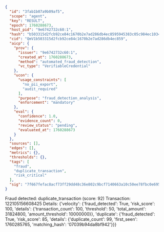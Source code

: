 ```json
{
  "id": "3fab1b07a9b09af5",
  "scope": "agent",
  "key": "RESULT",
  "epoch": 1760288673,
  "host_pid": "9e6742732c60:1",
  "hash": "b503315d2fcb92ce84c1670b2e7ad286db4ec8595945383c05c984ec103485c2",
  "cid": "QmV1b503315d2fcb92ce84c1670b2e7ad286db4ec859",
  "aicp": {
    "prov": {
      "issuer": "9e6742732c60:1",
      "created_at": 1760288673,
      "method": "automated_fraud_detection",
      "vc_type": "VerifiableCredential"
    },
    "ucon": {
      "usage_constraints": [
        "no_pii_export",
        "audit_required"
      ],
      "purpose": "fraud_detection_analysis",
      "enforcement": "mandatory"
    },
    "eval": {
      "confidence": 1.0,
      "evidence_count": 0,
      "review_status": "pending",
      "evaluated_at": 1760288673
    }
  },
  "sources": [],
  "edges": [],
  "metrics": {},
  "thresholds": {},
  "tags": [
    "fraud",
    "duplicate_transaction",
    "risk_critical"
  ],
  "sig": "7f667fefac8acf73ff29dd48c36e802c9bcf7140663a10c50ee78fbc0e6954ab"
}
```

Fraud detected: duplicate_transaction (score: 92)
Transaction: 122105156608425
Details: {'velocity': {'fraud_detected': True, 'risk_score': 100, 'details': {'transaction_count': 100, 'threshold': 50, 'total_amount': 31824800, 'amount_threshold': 10000000}}, 'duplicate': {'fraud_detected': True, 'risk_score': 85, 'details': {'duplicate_count': 99, 'first_seen': 1760285765, 'matching_hash': '07039b94da8bf942'}}}